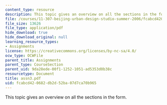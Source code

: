 ```yaml
---
content_type: resource
description: This topic gives an overview on all the sections in the form.
file: /courses/11-307-beijing-urban-design-studio-summer-2006/fcabcd420682db2d52ba07d7ca70b965_assn3.pdf
file_size: 13626
file_type: application/pdf
hide_download: true
hide_download_original: null
learning_resource_types:
- Assignments
license: https://creativecommons.org/licenses/by-nc-sa/4.0/
ocw_type: OCWFile
parent_title: Assignments
parent_type: CourseSection
parent_uid: 9da28ede-00f1-1252-1051-ad5353d0b38c
resourcetype: Document
title: assn3.pdf
uid: fcabcd42-0682-db2d-52ba-07d7ca70b965
---
```

This topic gives an overview on all the sections in the form.